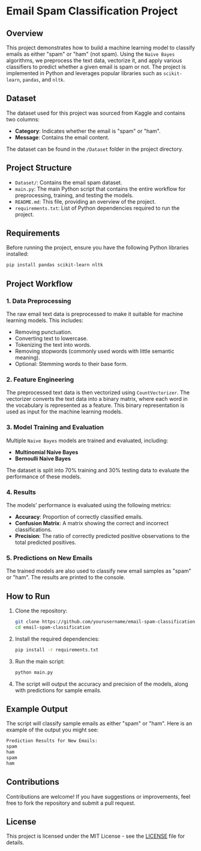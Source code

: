 # Email Spam Classification Project

## Overview

This project demonstrates how to build a machine learning model to classify emails as either "spam" or "ham" (not spam). Using the `Naive Bayes` algorithms, we preprocess the text data, vectorize it, and apply various classifiers to predict whether a given email is spam or not. The project is implemented in Python and leverages popular libraries such as `scikit-learn`, `pandas`, and `nltk`.

## Dataset

The dataset used for this project was sourced from Kaggle and contains two columns:
- **Category**: Indicates whether the email is "spam" or "ham".
- **Message**: Contains the email content.

The dataset can be found in the `/Dataset` folder in the project directory.

## Project Structure

- `Dataset/`: Contains the email spam dataset.
- `main.py`: The main Python script that contains the entire workflow for preprocessing, training, and testing the models.
- `README.md`: This file, providing an overview of the project.
- `requirements.txt`: List of Python dependencies required to run the project.

## Requirements

Before running the project, ensure you have the following Python libraries installed:

```bash
pip install pandas scikit-learn nltk
```

## Project Workflow

### 1. Data Preprocessing

The raw email text data is preprocessed to make it suitable for machine learning models. This includes:
- Removing punctuation.
- Converting text to lowercase.
- Tokenizing the text into words.
- Removing stopwords (commonly used words with little semantic meaning).
- Optional: Stemming words to their base form.

### 2. Feature Engineering

The preprocessed text data is then vectorized using `CountVectorizer`. The vectorizer converts the text data into a binary matrix, where each word in the vocabulary is represented as a feature. This binary representation is used as input for the machine learning models.

### 3. Model Training and Evaluation

Multiple `Naive Bayes` models are trained and evaluated, including:
- **Multinomial Naive Bayes**
- **Bernoulli Naive Bayes**

The dataset is split into 70% training and 30% testing data to evaluate the performance of these models.

### 4. Results

The models' performance is evaluated using the following metrics:
- **Accuracy**: Proportion of correctly classified emails.
- **Confusion Matrix**: A matrix showing the correct and incorrect classifications.
- **Precision**: The ratio of correctly predicted positive observations to the total predicted positives.

### 5. Predictions on New Emails

The trained models are also used to classify new email samples as "spam" or "ham". The results are printed to the console.

## How to Run

1. Clone the repository:
   ```bash
   git clone https://github.com/yourusername/email-spam-classification.git
   cd email-spam-classification
   ```

2. Install the required dependencies:
   ```bash
   pip install -r requirements.txt
   ```

3. Run the main script:
   ```bash
   python main.py
   ```

4. The script will output the accuracy and precision of the models, along with predictions for sample emails.

## Example Output

The script will classify sample emails as either "spam" or "ham". Here is an example of the output you might see:

```bash
Prediction Results for New Emails:
spam
ham
spam
ham
```

## Contributions

Contributions are welcome! If you have suggestions or improvements, feel free to fork the repository and submit a pull request.

## License

This project is licensed under the MIT License - see the [LICENSE](LICENSE) file for details.

